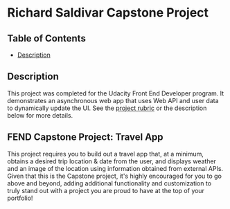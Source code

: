 # Richard Saldivar Capstone Project

## Table of Contents

* [Description](#description)

## Description

This project was completed for the Udacity Front End Developer program. It demonstrates an asynchronous web app that uses Web API and user data to dynamically update the UI. See the [project rubric](https://review.udacity.com/#!/rubrics/2669/view) or the description below for more details.

## FEND Capstone Project: Travel App

This project requires you to build out a travel app that, at a minimum, obtains a desired trip location & date from the user, and displays weather and an image of the location using information obtained from external APIs. Given that this is the Capstone project, it's highly encouraged for you to go above and beyond, adding additional functionality and customization to truly stand out with a project you are proud to have at the top of your portfolio!

